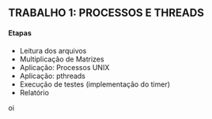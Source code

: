 ## TRABALHO 1: PROCESSOS E THREADS

#### Etapas

 - Leitura dos arquivos
 - Multiplicação de Matrizes
 - Aplicação: Processos UNIX
 - Aplicação: pthreads
 - Execução de testes (implementação do timer)
 - Relatório

 oi